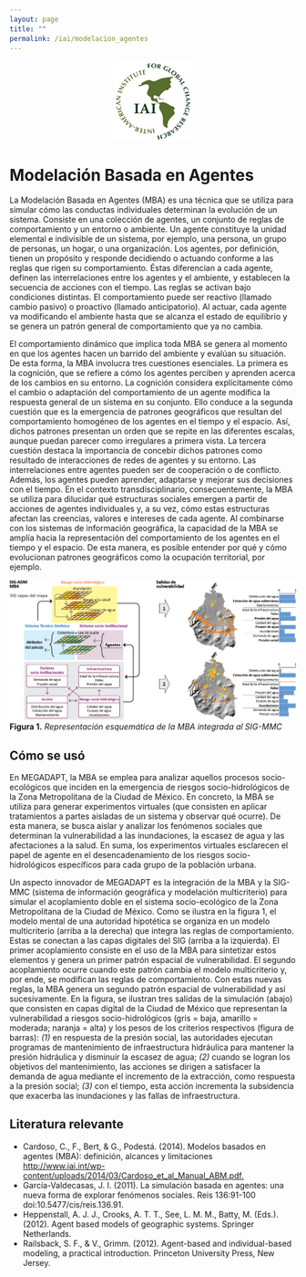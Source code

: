 ```yaml
---
layout: page
title: ""
permalink: /iai/modelacion_agentes
---
```


<center><img src="/assets/logo_iai.png" alt="logo iai"></center>

Modelación Basada en Agentes
=============================

La Modelación Basada en Agentes (MBA) es una técnica que se utiliza para simular
cómo las conductas individuales determinan la evolución de un sistema. Consiste
en una colección de agentes, un conjunto de reglas de comportamiento y un
entorno o ambiente. Un agente constituye la unidad elemental e indivisible de un
sistema, por ejemplo, una persona, un grupo de personas, un hogar, o una
organización. Los agentes, por definición, tienen un propósito y responde
decidiendo o actuando conforme a las reglas que rigen su comportamiento. Éstas
diferencian a cada agente, definen las interrelaciones entre los agentes y el
ambiente, y establecen la secuencia de acciones con el tiempo. Las reglas se
activan bajo condiciones distintas. El comportamiento puede ser reactivo
(llamado cambio pasivo) o proactivo (llamado anticipatorio). Al actuar, cada
agente va modificando el ambiente hasta que se alcanza el estado de equilibrio y
se genera un patrón general de comportamiento que ya no cambia.

El comportamiento dinámico que implica toda MBA se genera al momento en que los
agentes hacen un barrido del ambiente y evalúan su situación. De esta forma, la
MBA involucra tres cuestiones esenciales. La primera es la cognición, que se
refiere a cómo los agentes perciben y aprenden acerca de los cambios en su
entorno. La cognición considera explícitamente cómo el cambio o adaptación del
comportamiento de un agente modifica la respuesta general de un sistema en su
conjunto. Ello conduce a la segunda cuestión que es la emergencia de patrones
geográficos que resultan del comportamiento homogéneo de los agentes en el
tiempo y el espacio. Así, dichos patrones presentan un orden que se repite en
las diferentes escalas, aunque puedan parecer como irregulares a primera vista.
La tercera cuestión destaca la importancia de concebir dichos patrones como
resultado de interacciones de redes de agentes y su entorno. Las interrelaciones
entre agentes pueden ser de cooperación o de conflicto. Además, los agentes
pueden aprender, adaptarse y mejorar sus decisiones con el tiempo. En el
contexto transdisciplinario, consecuentemente, la MBA se utiliza para dilucidar
qué estructuras sociales emergen a partir de acciones de agentes individuales y,
a su vez, cómo estas estructuras afectan las creencias, valores e intereses de
cada agente. Al combinarse con los sistemas de información geográfica, la
capacidad de la MBA se amplía hacia la representación del comportamiento de los
agentes en el tiempo y el espacio. De esta manera, es posible entender por qué y
cómo evolucionan patrones geográficos como la ocupación territorial, por
ejemplo.

![Modelacion basada en agentes](/assets/proyectos_apc/iai_fichas/modelacion_agentes.png)
<br>
**Figura 1.** _Representación esquemática de la MBA integrada al SIG-MMC_
<br>

Cómo se usó
-----------

En MEGADAPT, la MBA se emplea para analizar aquellos procesos socio-ecológicos
que inciden en la emergencia de riesgos socio-hidrológicos de la Zona
Metropolitana de la Ciudad de México. En concreto, la MBA se utiliza para
generar experimentos virtuales (que consisten en aplicar tratamientos a partes
aisladas de un sistema y observar qué ocurre). De esta manera, se busca aislar y
analizar los fenómenos sociales que determinan la vulnerabilidad a las
inundaciones, la escasez de agua y las afectaciones a la salud. En suma, los
experimentos virtuales esclarecen el papel de agente en el desencadenamiento de
los riesgos socio-hidrológicos específicos para cada grupo de la población
urbana.

Un aspecto innovador de MEGADAPT es la integración de la MBA y la SIG-MMC
(sistema de información geográfica y modelación multicriterio) para simular el
acoplamiento doble en el sistema socio-ecológico de la Zona Metropolitana de la
Ciudad de México. Como se ilustra en la figura 1, el modelo mental de una
autoridad hipotética se organiza en un modelo multicriterio (arriba a la
derecha) que integra las reglas de comportamiento. Estas se conectan a las capas
digitales del SIG (arriba a la izquierda). El primer acoplamiento consiste en el
uso de la MBA para sintetizar estos elementos y genera un primer patrón espacial
de vulnerabilidad. El segundo acoplamiento ocurre cuando este patrón cambia el
modelo multicriterio y, por ende, se modifican las reglas de comportamiento. Con
estas nuevas reglas, la MBA genera un segundo patrón espacial de vulnerabilidad
y así sucesivamente. En la figura, se ilustran tres salidas de la simulación
(abajo) que consisten en capas digital de la Ciudad de México que representan la
vulnerabilidad a riesgos socio-hidrológicos (gris = baja, amarillo = moderada;
naranja = alta) y los pesos de los criterios respectivos (figura de barras):
*(1)* en respuesta de la presión social, las autoridades ejecutan programas de
mantenimiento de infraestructura hidráulica para mantener la presión hidráulica
y disminuir la escasez de agua; *(2)* cuando se logran los objetivos del
mantenimiento, las acciones se dirigen a satisfacer la demanda de agua mediante
el incremento de la extracción, como respuesta a la presión social; *(3)* con el
tiempo, esta acción incrementa la subsidencia que exacerba las inundaciones y
las fallas de infraestructura.

Literatura relevante
--------------------

-   Cardoso, C., F., Bert, & G., Podestá. (2014). Modelos basados en agentes
    (MBA): definición, alcances y limitaciones <http://www.iai.int/wp-content/uploads/2014/03/Cardoso_et_al_Manual_ABM.pdf.>
-   García-Valdecasas, J. I. (2011). La simulación basada en agentes: una nueva
    forma de explorar fenómenos sociales. Reis 136:91-100
    doi:10.5477/cis/reis.136.91.
-   Heppenstall, A. J. J., Crooks, A. T. T., See, L. M. M., Batty, M. (Eds.).
    (2012). Agent based models of geographic systems. Springer Netherlands.
-   Railsback, S. F., & V., Grimm. (2012). Agent-based and individual-based
    modeling, a practical introduction. Princeton University Press, New Jersey.
